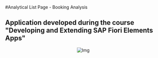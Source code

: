 #Analytical List Page - Booking Analysis
## Application developed during the course "Developing and Extending SAP Fiori Elements Apps"
<p align="center">
  <img src="img/Opera Instantâneo_2024-02-29_085629_localhost.png" alt="Img">
</p>

